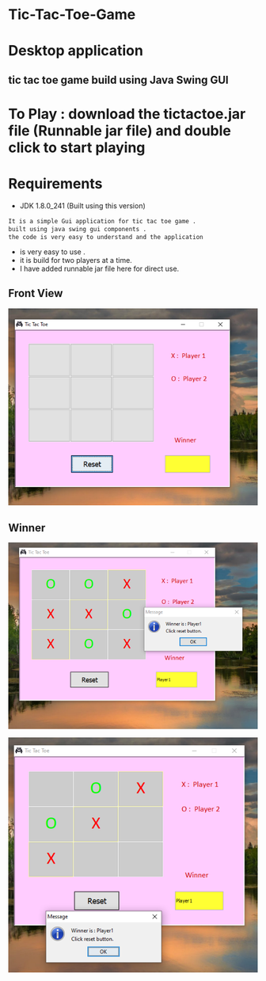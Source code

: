 # Tic-Tac-Toe-Game
# Desktop application
## tic tac toe game build using Java Swing GUI
# To Play : download the tictactoe.jar file (Runnable jar file) and double click to start playing
# Requirements 
* JDK 1.8.0_241 (Built using this version)
```
It is a simple Gui application for tic tac toe game . 
built using java swing gui components . 
the code is very easy to understand and the application
```
* is very easy to use .
* it is build for two players at a time.
* I have added runnable jar file here for direct use.

## Front View 
![frontview](https://github.com/Coderode/Images/blob/master/tic%20tac%20toe/front.PNG)

## Winner 
![winner](https://github.com/Coderode/Images/blob/master/tic%20tac%20toe/winer1.PNG)

![winner2](https://github.com/Coderode/Images/blob/master/tic%20tac%20toe/winer2.PNG)
